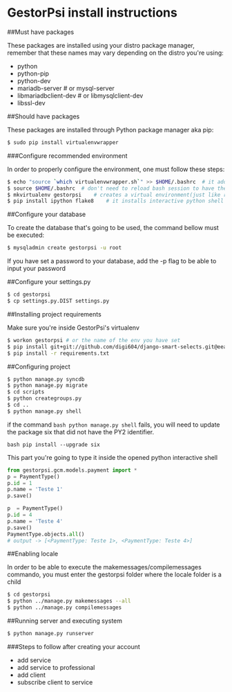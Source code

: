 # GestorPsi install instructions

##Must have packages

These packages are installed using your distro package manager, remember that these names may vary depending on the distro you're using:
- python
- python-pip
- python-dev
- mariadb-server # or mysql-server
- libmariadbclient-dev # or libmysqlclient-dev
- libssl-dev

##Should have packages

These packages are installed through Python package manager aka pip:

```bash
$ sudo pip install virtualenvwrapper
```

###Configure recommended environment

In order to properly configure the environment, one must follow these steps:

```bash
$ echo "source `which virtualenvwrapper.sh`" >> $HOME/.bashrc  # it adds virtualenvwrapper commands to bash
$ source $HOME/.bashrc  # don't need to reload bash session to have the commands available to you
$ mkvirtualenv gestorpsi    # creates a virtual environment(just like rvm does to Ruby and maven does to Java projects)
$ pip install ipython flake8    # it installs interactive python shell and flake8 code validation to your virtual environment
```

##Configure your database

To create the database that's going to be used, the command bellow must be executed:

```bash
$ mysqladmin create gestorpsi -u root
```
If you have set a password to your database, add the -p flag to be able to input your password

##Configure your settings.py

```bash
$ cd gestorpsi
$ cp settings.py.DIST settings.py
```

##Installing project requirements

Make sure you're inside GestorPsi's virtualenv

```bash
$ workon gestorpsi # or the name of the env you have set
$ pip install git+git://github.com/digi604/django-smart-selects.git@eea07eeb759f75c77497b2425b84574cf6c6ac4d
$ pip install -r requirements.txt
```

##Configuring project

```bash
$ python manage.py syncdb
$ python manage.py migrate
$ cd scripts
$ python creategroups.py
$ cd ..
$ python manage.py shell
```

if the command ```bash python manage.py shell``` fails, you will need to update the package six that did not have the PY2 identifier.

```bash pip install --upgrade six```

This part you're going to type it inside the opened python interactive shell

```python
from gestorpsi.gcm.models.payment import *
p = PaymentType()
p.id = 1
p.name = 'Teste 1'
p.save()

p  = PaymentType()
p.id = 4
p.name = 'Teste 4'
p.save()
PaymentType.objects.all()
# output -> [<PaymentType: Teste 1>, <PaymentType: Teste 4>]
```

##Enabling locale

In order to be able to execute the makemessages/compilemessages commando, you must enter the gestorpsi folder where the locale folder is a child

```bash
$ cd gestorpsi
$ python ../manage.py makemessages --all
$ python ../manage.py compilemessages
```

##Running server and executing system

```bash
$ python manage.py runserver
```

###Steps to follow after creating your account

- add service
- add service to professional
- add client
- subscribe client to service


